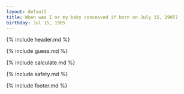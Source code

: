 ```yaml
---
layout: default
title: When was I or my baby conceived if born on July 15, 1905?
birthday: Jul 15, 1905
---
```


{% include header.md %}

{% include guess.md %}

{% include calculate.md %}

{% include safety.md %}

{% include footer.md %}



